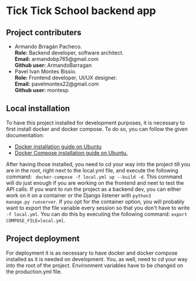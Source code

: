 <h1>Tick Tick School backend app</h1>
<h2>Project contributers</h2>
<ul>
    <li><div>
        <span>Armando Brragán Pacheco.</span><br/>
        <span><strong>Role:</strong> Backend developer, software architect.</span><br/>
        <span><strong>Email:</strong> armandobp765@gmail.com</span><br/>
        <span><strong>Github user:</strong> ArmandoBarragan</span><br/>
    </div></li>
    <li><div>
            <span>Pavel Ivan Montes Bissio.</span><br/>
            <span><strong>Role:</strong> Frontend developer, UI/UX designer.</span><br/>
            <span><strong>Email:</strong> pavelmontes22@gmail.com</span><br/>
            <span><strong>Github user:</strong> montesp</span><br/>
    </div></li>
</ul>

<h2>Local installation</h2>
<p>To have this project installed for development purposes, it is necessary to
first install docker and docker compose. To do so, you can follow the given documentation:</p>
<ul>
    <li><a href="https://docs.docker.com/engine/install/ubuntu/">Docker installation guide on Ubuntu</a></li>
    <li><a href="https://docs.docker.com/compose/install/">Docker Compose installation guide on Ubuntu.</a></li>
</ul>
<p>After having those installed, you need to cd your way into the project till you are in the root, right next
to the local.yml file, and execute the following command: <code> docker-compose -f local.yml up --build -d</code>.
This command will do just enough if you are working on the frontend and neet to test the API calls. If you want to
run the project as a backend dev, you can either work on it on a container or the Django listener with <code>python3
manage.py runserver</code>. If you opt for the container option, you will probably want to export the file variable 
every session so that you don't have to write <code>-f local.yml</code>. You can do this by executing the following
command: <code>export COMPOSE_FILE=local.yml</code>.
</p>

<h2>Project deployment</h2>
<p>For deployment it is as necessary to have docker and docker compose installed as it is needed on development.
You, as well, need to cd your way into the root of the project. Environment variables have to be changed
on the production.yml file.</p>
